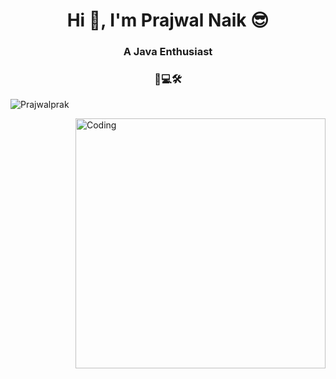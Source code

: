 <h1 align="center">Hi 👋, I'm Prajwal Naik 😎</h1>
<h3 align="center">A Java Enthusiast</h3>
<h3 align="center">🐞</>💻🛠️</h3>

<p align="left"> <img src="https://komarev.com/ghpvc/?username=Prajwalprak&label=Profile%20views&color=0e75b6&style=flat" alt="Prajwalprak" /> </p>
<img align="right" alt="Coding" width="400" src="https://i.pinimg.com/originals/e8/f4/53/e8f453469a3ec97ecd354df465d73913.gif">


<!--
**Prajwalprak/Prajwalprak** is a ✨ _special_ ✨ repository because its `README.md` (this file) appears on your GitHub profile.

Here are some ideas to get you started:

- 🔭 I’m currently working on ...
- 🌱 I’m currently learning ...
- 👯 I’m looking to collaborate on ...
- 🤔 I’m looking for help with ...
- 💬 Ask me about ...
- 📫 How to reach me: ...
- 😄 Pronouns: ...
- ⚡ Fun fact: ...
-->
